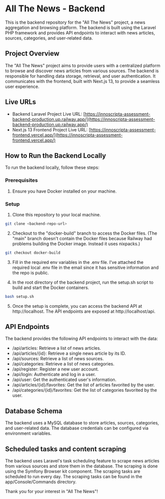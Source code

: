 # All The News - Backend

This is the backend repository for the "All The News" project, a news aggregation and browsing platform. The backend is built using the Laravel PHP framework and provides API endpoints to interact with news articles, sources, categories, and user-related data.

## Project Overview

The "All The News" project aims to provide users with a centralized platform to browse and discover news articles from various sources. The backend is responsible for handling data storage, retrieval, and user authentication. It communicates with the frontend, built with Next.js 13, to provide a seamless user experience.

## Live URLs

-   Backend Laravel Project Live URL: [https://innoscripta-assessment-backend-production.up.railway.app/](https://innoscripta-assessment-backend-production.up.railway.app/)
-   Next.js 13 Frontend Project Live URL: [https://innoscripta-assessment-frontend.vercel.app/](https://innoscripta-assessment-frontend.vercel.app/)

## How to Run the Backend Locally

To run the backend locally, follow these steps:

### Prerequisites

1. Ensure you have Docker installed on your machine.

### Setup

1. Clone this repository to your local machine.

```bash
git clone <backend-repo-url>
```

2. Checkout to the "docker-build" branch to access the Docker files. (The "main" branch doesn't contain the Docker files because Railway had problems building the Docker image. Instead it uses nixpacks.)

```bash
git checkout docker-build
```

3. Fill in the required env variables in the .env file. I've attached the required local .env file in the email since it has sensitive information and the repo is public.
   <br>

4. In the root directory of the backend project, run the setup.sh script to build and start the Docker containers.

```bash
bash setup.sh
```

5. Once the setup is complete, you can access the backend API at http://localhost. The API endpoints are exposed at http://localhost/api.

## API Endpoints

The backend provides the following API endpoints to interact with the data:

-   /api/articles: Retrieve a list of news articles.
-   /api/articles/{id}: Retrieve a single news article by its ID.
-   /api/sources: Retrieve a list of news sources.
-   /api/categories: Retrieve a list of news categories.
-   /api/register: Register a new user account.
-   /api/login: Authenticate and log in a user.
-   /api/user: Get the authenticated user's information.
-   /api/articles/{id}/favorites: Get the list of articles favorited by the user.
-   /api/categories/{id}/favorites: Get the list of categories favorited by the user.

## Database Schema

The backend uses a MySQL database to store articles, sources, categories, and user-related data. The database credentials can be configured via environment variables.

## Scheduled tasks and content scraping

The backend uses Laravel's task scheduling feature to scrape news articles from various sources and store them in the database. The scraping is done using the Symfony Browser kit component. The scraping tasks are scheduled to run every day. The scraping tasks can be found in the app/Console/Commands directory.

Thank you for your interest in "All The News"!
